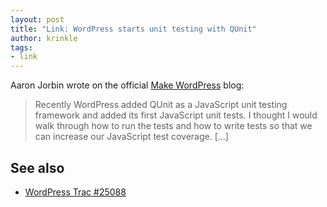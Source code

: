 ```yaml
---
layout: post
title: "Link: WordPress starts unit testing with QUnit"
author: krinkle
tags:
- link
---
```


Aaron Jorbin wrote on the official [Make WordPress](https://make.wordpress.org/core/2013/09/13/javascript-unit-tests-for-core/) blog:

> Recently WordPress added QUnit as a JavaScript unit testing framework and added its first JavaScript unit tests. I thought I would walk through how to run the tests and how to write tests so that we can increase our JavaScript test coverage. […]

## See also

* [WordPress Trac #25088](https://core.trac.wordpress.org/ticket/25088)
